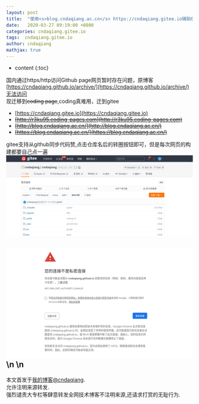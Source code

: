 ```yaml
---
layout: post
title:  "使用<s>blog.cndaqiang.ac.cn</s> https://cndaqiang.gitee.io辅助Github page访问"
date:   2020-03-27 09:19:00 +0800
categories: cndaqiang.gitee.io
tags:  cndaqiang.gitee.io
author: cndaqiang
mathjax: true
---
```

* content
{:toc}


国内通过https/http访问Github page网页暂时存在问题，原博客[https://cndaqiang.github.io/archive/](https://cndaqiang.github.io/archive/)无法访问<br>
现迁移到~~coding page~~,coding真难用，迁到gitee 
- [https://cndaqiang.gitee.io](https://cndaqiang.gitee.io)
- ~~[http://r3ku95.coding-pages.com](http://r3ku95.coding-pages.com)~~
- ~~[http://blog.cndaqiang.ac.cn/](http://blog.cndaqiang.ac.cn/)~~ 
- ~~[https://blog.cndaqiang.ac.cn/](https://blog.cndaqiang.ac.cn/)~~







gitee支持从github同步代码赞,点击仓库名后的转圈按钮即可，但是每次网页的构建都要自己点一遍
![](/uploads/2020/03/gitee.png)


![](/uploads/2020/03/https.png)
\n
\n
------
本文首发于[我的博客@cndaqiang](https://cndaqiang.github.io/).<br>
允许注明来源转发.<br>
强烈谴责大专栏等肆意转发全网技术博客不注明来源,还请求打赏的无耻行为.
